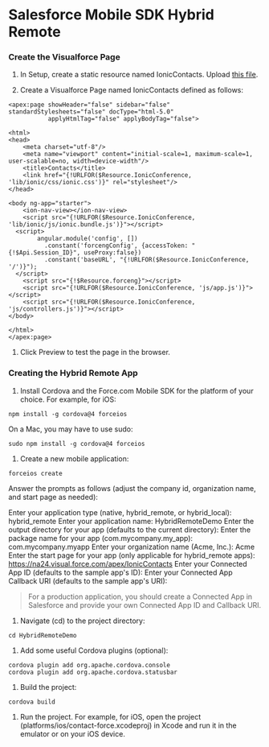 # Salesforce Mobile SDK Hybrid Remote

### Create the Visualforce Page

1. In Setup, create a static resource named IonicContacts. Upload [this file]().

1. Create a Visualforce Page named IonicContacts defined as follows:

  ```
  <apex:page showHeader="false" sidebar="false" standardStylesheets="false" docType="html-5.0"
             applyHtmlTag="false" applyBodyTag="false">
  
  <html>
  <head>
      <meta charset="utf-8"/>
      <meta name="viewport" content="initial-scale=1, maximum-scale=1, user-scalable=no, width=device-width"/>
      <title>Contacts</title>
      <link href="{!URLFOR($Resource.IonicConference, 'lib/ionic/css/ionic.css')}" rel="stylesheet"/>
  </head>
  
  <body ng-app="starter">
      <ion-nav-view></ion-nav-view>
      <script src="{!URLFOR($Resource.IonicConference, 'lib/ionic/js/ionic.bundle.js')}"></script>
    <script>
          angular.module('config', [])
            .constant('forcengConfig', {accessToken: "{!$Api.Session_ID}", useProxy:false})
            .constant('baseURL', "{!URLFOR($Resource.IonicConference, '/')}");
    </script>    
      <script src="{!$Resource.forceng}"></script>
      <script src="{!URLFOR($Resource.IonicConference, 'js/app.js')}"></script>
      <script src="{!URLFOR($Resource.IonicConference, 'js/controllers.js')}"></script>
  </body>
  
  </html>    
  </apex:page>
  ```

1. Click Preview to test the page in the browser.


### Creating the Hybrid Remote App

1. Install Cordova and the Force.com Mobile SDK for the platform of your choice. For example, for iOS:

  ```
  npm install -g cordova@4 forceios
  ```

  On a Mac, you may have to use sudo:

  ```
  sudo npm install -g cordova@4 forceios
  ```

1. Create a new mobile application:

  ```
  forceios create
  ```

  Answer the prompts as follows (adjust the company id, organization name, and start page as needed):
  
  Enter your application type (native, hybrid_remote, or hybrid_local): hybrid_remote
  Enter your application name: HybridRemoteDemo
  Enter the output directory for your app (defaults to the current directory): 
  Enter the package name for your app (com.mycompany.my_app): com.mycompany.myapp
  Enter your organization name (Acme, Inc.): Acme
  Enter the start page for your app (only applicable for hybrid_remote apps): https://na24.visual.force.com/apex/IonicContacts
  Enter your Connected App ID (defaults to the sample app's ID): 
  Enter your Connected App Callback URI (defaults to the sample app's URI): 

  > For a production application, you should create a Connected App in Salesforce and provide your own Connected App ID and Callback URI.

1. Navigate (cd) to the project directory:

  ```
  cd HybridRemoteDemo
  ```

1. Add some useful Cordova plugins (optional):

  ```
  cordova plugin add org.apache.cordova.console
  cordova plugin add org.apache.cordova.statusbar
  ```

1. Build the project:

  ```
  cordova build
  ```

1. Run the project. For example, for iOS, open the project (platforms/ios/contact-force.xcodeproj) in Xcode and run it in the emulator or on your iOS device.